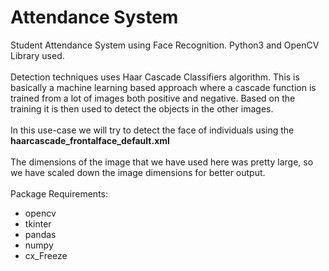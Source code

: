 # Attendance System
Student Attendance System using Face Recognition. Python3 and OpenCV Library used. <br><br>
Detection techniques uses Haar Cascade Classifiers algorithm. This is basically a machine learning based approach where a cascade function is trained from a lot of images both positive and negative. Based on the training it is then used to detect the objects in the other images. <br><br>
In this use-case we will try to detect the face of individuals using the <b>haarcascade_frontalface_default.xml</b> <br><br>
The dimensions of the image that we have used here was pretty large, so we have scaled down the image dimensions for better output.<br><br>
Package Requirements:
- opencv
- tkinter
- pandas
- numpy
- cx_Freeze
